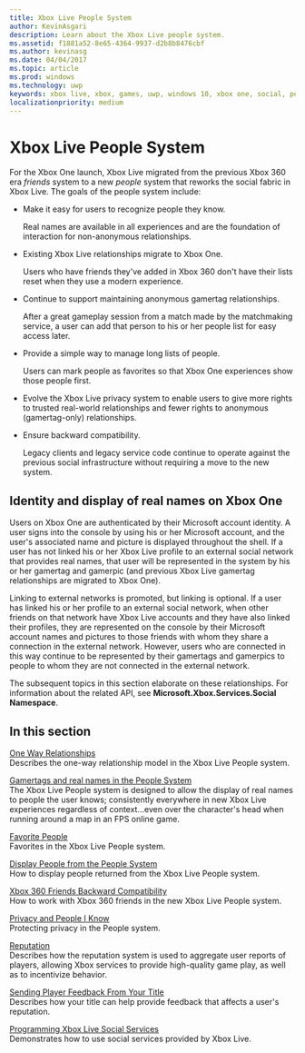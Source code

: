 ```yaml
---
title: Xbox Live People System
author: KevinAsgari
description: Learn about the Xbox Live people system.
ms.assetid: f1881a52-8e65-4364-9937-d2b8b8476cbf
ms.author: kevinasg
ms.date: 04/04/2017
ms.topic: article
ms.prod: windows
ms.technology: uwp
keywords: xbox live, xbox, games, uwp, windows 10, xbox one, social, people system, friends
localizationpriority: medium
---
```


# Xbox Live People System

For the Xbox One launch, Xbox Live migrated from the previous Xbox 360 era _friends_ system to a new _people_ system that reworks the social fabric in Xbox Live. The goals of the people system include:

- Make it easy for users to recognize people they know.

  Real names are available in all experiences and are the foundation of interaction for non-anonymous relationships.

- Existing Xbox Live relationships migrate to Xbox One.

  Users who have friends they've added in Xbox 360 don't have their lists reset when they use a modern experience.

- Continue to support maintaining anonymous gamertag relationships.

  After a great gameplay session from a match made by the matchmaking service, a user can add that person to his or her people list for easy access later.

- Provide a simple way to manage long lists of people.

  Users can mark people as favorites so that Xbox One experiences show those people first.

- Evolve the Xbox Live privacy system to enable users to give more rights to trusted real-world relationships and fewer rights to anonymous (gamertag-only) relationships.
- Ensure backward compatibility.

  Legacy clients and legacy service code continue to operate against the previous social infrastructure without requiring a move to the new system.

## Identity and display of real names on Xbox One
Users on Xbox One are authenticated by their Microsoft account identity. A user signs into the console by using his or her Microsoft account, and the user's associated name and picture is displayed throughout the shell. If a user has not linked his or her Xbox Live profile to an external social network that provides real names, that user will be represented in the system by his or her gamertag and gamerpic (and previous Xbox Live gamertag relationships are migrated to Xbox One).

Linking to external networks is promoted, but linking is optional. If a user has linked his or her profile to an external social network, when other friends on that network have Xbox Live accounts and they have also linked their profiles, they are represented on the console by their Microsoft account names and pictures to those friends with whom they share a connection in the external network. However, users who are connected in this way continue to be represented by their gamertags and gamerpics to people to whom they are not connected in the external network.

The subsequent topics in this section elaborate on these relationships. For information about the related API, see **Microsoft.Xbox.Services.Social Namespace**.

## In this section
[One Way Relationships](one-way-relationships.md)  
Describes the one-way relationship model in the Xbox Live People system.

[Gamertags and real names in the People System](gamertags-and-real-names.md)  
The Xbox Live People system is designed to allow the display of real names to people the user knows; consistently everywhere in new Xbox Live experiences regardless of context...even over the character's head when running around a map in an FPS online game.

[Favorite People](favorite-people.md)  
Favorites in the Xbox Live People system.

[Display People from the People System](displaying-people-from-the-people-system.md)  
How to display people returned from the Xbox Live People system.

[Xbox 360 Friends Backward Compatibility](xbox-360-friends-backward-compatibility.md)  
How to work with Xbox 360 friends in the new Xbox Live People system.

[Privacy and People I Know](privacy-and-people-i-know.md)  
Protecting privacy in the People system.

[Reputation](reputation.md)  
Describes how the reputation system is used to aggregate user reports of players, allowing Xbox services to provide high-quality game play, as well as to incentivize behavior.

[Sending Player Feedback From Your Title](sending-player-feedback-from-your-title.md)  
Describes how your title can help provide feedback that affects a user's reputation.

[Programming Xbox Live Social Services](programming-social-services.md)  
Demonstrates how to use social services provided by Xbox Live.
